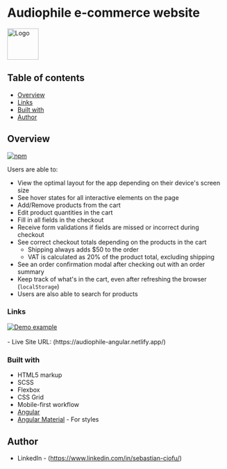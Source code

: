 # Audiophile e-commerce website

 <a href="https://angular.io/">
    <img src="https://upload.wikimedia.org/wikipedia/commons/thumb/c/cf/Angular_full_color_logo.svg/240px-Angular_full_color_logo.svg.png" alt="Logo" width=72 height=72>
  </a>
  
  
## Table of contents

- [Overview](#overview)
- [Links](#links)
- [Built with](#built-with)
- [Author](#author)

## Overview

[![npm](https://img.shields.io/badge/demo-online-brightgreen.svg)](https://audiophile-angular.netlify.app/)

Users are able to:

- View the optimal layout for the app depending on their device's screen size
- See hover states for all interactive elements on the page
- Add/Remove products from the cart
- Edit product quantities in the cart
- Fill in all fields in the checkout
- Receive form validations if fields are missed or incorrect during checkout
- See correct checkout totals depending on the products in the cart
  - Shipping always adds $50 to the order
  - VAT is calculated as 20% of the product total, excluding shipping
- See an order confirmation modal after checking out with an order summary
- Keep track of what's in the cart, even after refreshing the browser (`localStorage`)
- Users are also able to search for products

### Links

 <a href="https://audiophile-angular.netlify.app/">
      <img src="https://media.giphy.com/media/aRSsBMPFls0xaivrSz/giphy.gif" alt="Demo example"/>
    </a>
    <br>
    <br>
- Live Site URL: (https://audiophile-angular.netlify.app/)

### Built with

- HTML5 markup
- SCSS
- Flexbox
- CSS Grid
- Mobile-first workflow
- [Angular](https://angular.io/)
- [Angular Material](https://material.angular.io/) - For styles

## Author

- LinkedIn - (https://www.linkedin.com/in/sebastian-ciofu/)

